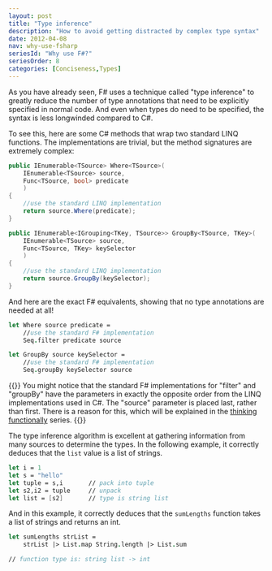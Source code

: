 ```yaml
---
layout: post
title: "Type inference"
description: "How to avoid getting distracted by complex type syntax"
date: 2012-04-08
nav: why-use-fsharp
seriesId: "Why use F#?"
seriesOrder: 8
categories: [Conciseness,Types]
---
```



As you have already seen, F# uses a technique called "type inference" to greatly reduce the number of type annotations that need to be explicitly specified in normal code. And even when types do need to be specified, the syntax is less longwinded compared to C#.

To see this, here are some C# methods that wrap two standard LINQ functions. The implementations are trivial, but the method signatures are extremely complex:

```csharp
public IEnumerable<TSource> Where<TSource>(
    IEnumerable<TSource> source,
    Func<TSource, bool> predicate
    )
{
    //use the standard LINQ implementation
    return source.Where(predicate);
}

public IEnumerable<IGrouping<TKey, TSource>> GroupBy<TSource, TKey>(
    IEnumerable<TSource> source,
    Func<TSource, TKey> keySelector
    )
{
    //use the standard LINQ implementation
    return source.GroupBy(keySelector);
}
```

And here are the exact F# equivalents, showing that no type annotations are needed at all!

```fsharp
let Where source predicate =
    //use the standard F# implementation
    Seq.filter predicate source

let GroupBy source keySelector =
    //use the standard F# implementation
    Seq.groupBy keySelector source
```

{{<alertinfo>}}
You might notice that the standard F# implementations for "filter" and "groupBy" have the parameters in exactly the opposite order from the LINQ implementations used in C#. The "source" parameter is placed last, rather than first. There is a reason for this, which will be explained in the [thinking functionally](/series/thinking-functionally.html) series.
{{</alertinfo>}}

The type inference algorithm is excellent at gathering information from many sources to determine the types. In the following example, it correctly deduces that the `list` value is a list of strings.

```fsharp
let i = 1
let s = "hello"
let tuple = s,i       // pack into tuple
let s2,i2 = tuple     // unpack
let list = [s2]       // type is string list
```

And in this example, it correctly deduces that the `sumLengths` function takes a list of strings and returns an int.

```fsharp
let sumLengths strList =
    strList |> List.map String.length |> List.sum

// function type is: string list -> int
```


